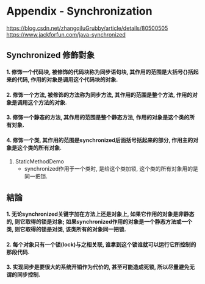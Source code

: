 # Appendix - Synchronization

https://blog.csdn.net/zhangqiluGrubby/article/details/80500505<br>
https://www.jackforfun.com/java-synchronized

## Synchronized 修飾對象
#### 1. 修饰一个代码块, 被修饰的代码块称为同步语句块, 其作用的范围是大括号{}括起来的代码, 作用的对象是调用这个代码块的对象.
#### 2. 修饰一个方法, 被修饰的方法称为同步方法, 其作用的范围是整个方法, 作用的对象是调用这个方法的对象.
#### 3. 修饰一个静态的方法, 其作用的范围是整个静态方法, 作用的对象是这个类的所有对象.
#### 4. 修饰一个类, 其作用的范围是synchronized后面括号括起来的部分, 作用主的对象是这个类的所有对象. 

1. StaticMethodDemo
	* synchronized作用于一个类时, 是给这个类加锁, 这个类的所有对象用的是同一把锁.

## 結論
#### 1. 无论synchronized关键字加在方法上还是对象上, 如果它作用的对象是非静态的, 则它取得的锁是对象; 如果synchronized作用的对象是一个静态方法或一个类, 则它取得的锁是对类, 该类所有的对象同一把锁.
#### 2. 每个对象只有一个锁(lock)与之相关联, 谁拿到这个锁谁就可以运行它所控制的那段代码.
#### 3. 实现同步是要很大的系统开销作为代价的, 甚至可能造成死锁, 所以尽量避免无谓的同步控制.